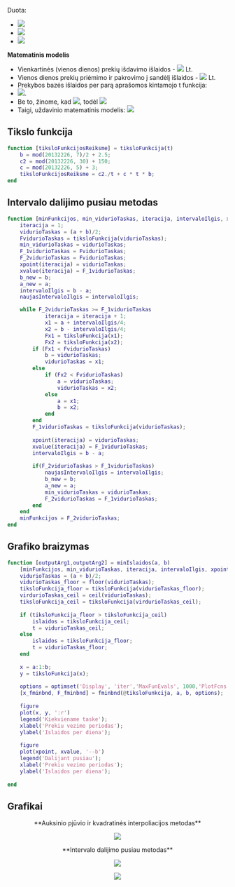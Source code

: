 Duota:
* ![](/OperacijuTyrimasIrTaikymai/b.gif)
* ![](/OperacijuTyrimasIrTaikymai/c2.gif)
* ![](/OperacijuTyrimasIrTaikymai/c.gif)

**Matematinis modelis**
* Vienkartinės (vienos dienos) prekių išdavimo išlaidos - ![](/OperacijuTyrimasIrTaikymai/Vien.gif) Lt.
* Vienos dienos prekių priėmimo ir pakrovimo į sandėlį išlaidos - ![](/OperacijuTyrimasIrTaikymai/VienD.gif) Lt.
* Prekybos bazės išlaidos per parą aprašomos kintamojo t funkcija:
* ![](/OperacijuTyrimasIrTaikymai/IslaidPerPara.gif).
* Be to, žinome, kad ![](/OperacijuTyrimasIrTaikymai/Kad.gif), todėl ![](/OperacijuTyrimasIrTaikymai/todel.gif)
* Taigi, uždavinio matematinis modelis: ![](/OperacijuTyrimasIrTaikymai/MatMod.gif)


## Tikslo funkcija
```Matlab
function [tiksloFunkcijosReiksme] = tiksloFunkcija(t)
    b = mod(20132226, 7)/2 + 2.5;
    c2 = mod(20132226, 30) + 150;
    c = mod(20132226, 5) + 3;
    tiksloFunkcijosReiksme = c2./t + c * t * b;
end
```

## Intervalo dalijimo pusiau metodas
```Matlab
function [minFunkcijos, min_vidurioTaskas, iteracija, intervaloIlgis, xpoint, xvalue] = intervaloDalijimasPusiau(a, b) % a - pradzia, b - pabaiga
    iteracija = 1;
    vidurioTaskas = (a + b)/2;
    FvidurioTaskas = tiksloFunkcija(vidurioTaskas);
    min_vidurioTaskas = vidurioTaskas;
    F_1vidurioTaskas = FvidurioTaskas;
    F_2vidurioTaskas = FvidurioTaskas;
    xpoint(iteracija) = vidurioTaskas;
    xvalue(iteracija) = F_1vidurioTaskas;
    b_new = b;
    a_new = a;
    intervaloIlgis = b - a;
    naujasIntervaloIlgis = intervaloIlgis;

    while F_2vidurioTaskas >= F_1vidurioTaskas
            iteracija = iteracija + 1;
            x1 = a + intervaloIlgis/4;
            x2 = b - intervaloIlgis/4;
            Fx1 = tiksloFunkcija(x1);
            Fx2 = tiksloFunkcija(x2);
        if (Fx1 < FvidurioTaskas)
            b = vidurioTaskas;
            vidurioTaskas = x1;
        else
            if (Fx2 < FvidurioTaskas)
                a = vidurioTaskas;
                vidurioTaskas = x2;
            else
                a = x1;
                b = x2;
            end
        end
        F_1vidurioTaskas = tiksloFunkcija(vidurioTaskas);
    
        xpoint(iteracija) = vidurioTaskas;
        xvalue(iteracija) = F_1vidurioTaskas;
        intervaloIlgis = b - a;
    
        if(F_2vidurioTaskas > F_1vidurioTaskas)
            naujasIntervaloIlgis = intervaloIlgis;
            b_new = b;
            a_new = a;
            min_vidurioTaskas = vidurioTaskas;
            F_2vidurioTaskas = F_1vidurioTaskas;
        end
    end
    minFunkcijos = F_2vidurioTaskas;
end
```
## Grafiko braizymas
```Matlab
function [outputArg1,outputArg2] = minIslaidos(a, b)
    [minFunkcijos, min_vidurioTaskas, iteracija, intervaloIlgis, xpoint, xvalue] = intervaloDalijimasPusiau(a, b)
    vidurioTaskas = (a + b)/2;
    vidurioTaskas_floor = floor(vidurioTaskas);
    tiksloFunkcija_floor = tiksloFunkcija(vidurioTaskas_floor);
    virdurioTaskas_ceil = ceil(vidurioTaskas);
    tiksloFunkcija_ceil = tiksloFunkcija(virdurioTaskas_ceil);
    
    if (tiksloFunkcija_floor > tiksloFunkcija_ceil)
        islaidos = tiksloFunkcija_ceil;
        t = vidurioTaskas_ceil;
    else
        islaidos = tiksloFunkcija_floor;
        t = vidurioTaskas_floor;
    end
    
    x = a:1:b;
    y = tiksloFunkcija(x);
    
    options = optimset('Display', 'iter','MaxFunEvals', 1000,'PlotFcns', @optimplotfval , 'TolX', intervaloIlgis);
    [x_fminbnd, F_fminbnd] = fminbnd(@tiksloFunkcija, a, b, options);
    
    figure
    plot(x, y, ':r')
    legend('Kiekviename taske');
    xlabel('Prekiu vezimo periodas');
    ylabel('Islaidos per diena');
    
    figure
    plot(xpoint, xvalue, '--b')
    legend('Dalijant pusiau');
    xlabel('Prekiu vezimo periodas');
    ylabel('Islaidos per diena');
    
end
```

## Grafikai

<center>
**Auksinio pjūvio ir kvadratinės interpoliacijos metodas**
</center>
<p align="center">
<img src="/OperacijuTyrimasIrTaikymai/APKIM.jpg">
</p>

<center>
**Intervalo dalijimo pusiau metodas**
</center>
<p align="center">
<img src="/OperacijuTyrimasIrTaikymai/KT.jpg">
</p>

<p align="center">
<img src="/OperacijuTyrimasIrTaikymai/DP.jpg">
</p>